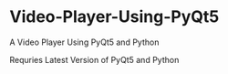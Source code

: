 # Video-Player-Using-PyQt5
A Video Player Using PyQt5 and Python

Requries Latest Version of PyQt5 and Python 

